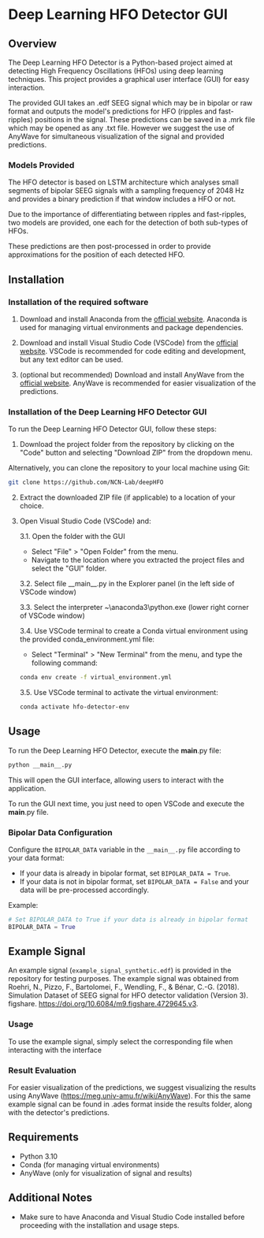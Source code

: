 # Deep Learning HFO Detector GUI

## Overview
The Deep Learning HFO Detector is a Python-based project aimed at detecting High Frequency Oscillations (HFOs) using deep learning techniques. This project provides a graphical user interface (GUI) for easy interaction. 

The provided GUI takes an .edf SEEG signal which may be in bipolar or raw format and outputs the model's predictions for HFO (ripples and fast-ripples) positions in the signal. These predictions can be saved in a .mrk file which may be opened as any .txt file. However we suggest the use of AnyWave for simultaneous visualization of the signal and provided predictions.

### Models Provided

The HFO detector is based on LSTM architecture which analyses small segments of bipolar SEEG signals with a sampling frequency of 2048 Hz and provides a binary prediction if that window includes a HFO or not.

Due to the importance of differentiating between ripples and fast-ripples, two models are provided, one each for the detection of both sub-types of HFOs.

These predictions are then post-processed in order to provide approximations for the position of each detected HFO.

## Installation

### Installation of the required software

1. Download and install Anaconda from the [official website](https://www.anaconda.com/products/distribution). Anaconda is used for managing virtual environments and package dependencies.

2. Download and install Visual Studio Code (VSCode) from the [official website](https://code.visualstudio.com/). VSCode is recommended for code editing and development, but any text editor can be used.

3. (optional but recommended) Download and install AnyWave from the [official website](https://meg.univ-amu.fr/wiki/AnyWave). AnyWave is recommended for easier visualization of the predictions.

### Installation of the Deep Learning HFO Detector GUI
To run the Deep Learning HFO Detector GUI, follow these steps:

1. Download the project folder from the repository by clicking on the "Code" button and selecting "Download ZIP" from the dropdown menu.

Alternatively, you can clone the repository to your local machine using Git:

```bash 
git clone https://github.com/NCN-Lab/deepHFO
```

2. Extract the downloaded ZIP file (if applicable) to a location of your choice.

3. Open Visual Studio Code (VSCode) and:

	3.1. Open the folder with the GUI
	- Select "File" > "Open Folder" from the menu.
	- Navigate to the location where you extracted the project files and select the "GUI" folder.

	3.2. Select file \_\_main\_\_.py in the Explorer panel (in the left side of VSCode window)

	3.3. Select the interpreter ~\anaconda3\python.exe (lower right corner of VSCode window)
   
	3.4. Use VSCode terminal to create a Conda virtual environment using the provided conda_environment.yml file:
	- Select "Terminal" > "New Terminal" from the menu, and type the following command:
	
	```bash 
	conda env create -f virtual_environment.yml
	```
	
	3.5. Use VSCode terminal to activate the virtual environment:
	```bash 
	conda activate hfo-detector-env
	```

## Usage

To run the Deep Learning HFO Detector, execute the __main__.py file:

```markdown 
python __main__.py
```

This will open the GUI interface, allowing users to interact with the application.

To run the GUI next time, you just need to open VSCode and execute the __main__.py file.

### Bipolar Data Configuration
Configure the `BIPOLAR_DATA` variable in the `__main__.py` file according to your data format:
- If your data is already in bipolar format, set `BIPOLAR_DATA = True`.
- If your data is not in bipolar format, set `BIPOLAR_DATA = False` and your data will be pre-processed accordingly.

Example:
```python
# Set BIPOLAR_DATA to True if your data is already in bipolar format
BIPOLAR_DATA = True
```

## Example Signal
An example signal (`example_signal_synthetic.edf`) is provided in the repository for testing purposes. The example signal was obtained from Roehri, N., Pizzo, F., Bartolomei, F., Wendling, F., & Bénar, C.-G. (2018). Simulation Dataset of SEEG signal for HFO detector validation (Version 3). figshare. https://doi.org/10.6084/m9.figshare.4729645.v3.

### Usage
To use the example signal, simply select the corresponding file when interacting with the interface

### Result Evaluation
For easier visualization of the predictions, we suggest visualizing the results using AnyWave (https://meg.univ-amu.fr/wiki/AnyWave). For this the same example signal can be found in .ades format inside the results folder, along with the detector's predictions.


## Requirements
- Python 3.10
- Conda (for managing virtual environments)
- AnyWave (only for visualization of signal and results)

## Additional Notes
- Make sure to have Anaconda and Visual Studio Code installed before proceeding with the installation and usage steps.
